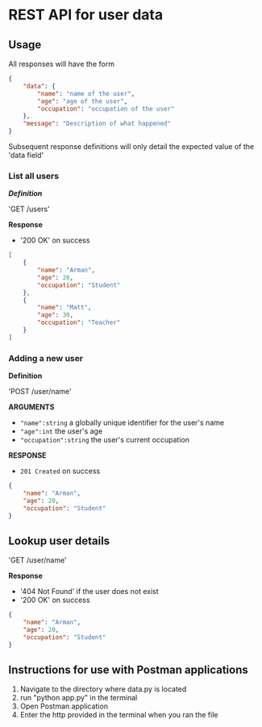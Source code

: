 # REST API for user data

## Usage 

All responses will have the form 

```json
{
	"data": {
		"name": "name of the user",
		"age": "age of the user",
		"occupation": "occupation of the user"
	},
	"message": "Description of what happened"
}
```

Subsequent response definitions will only detail the expected value of the 'data field'

### List all users 

***Definition***

'GET /users'

**Response**

- '200 OK' on success

```json
[
	{
        "name": "Arman",
        "age": 20,
        "occupation": "Student"
    },
    {
        "name": "Matt",
        "age": 30,
        "occupation": "Teacher"
    }
]
```

### Adding a new user 

**Definition**

'POST /user/name'

**ARGUMENTS**

- `"name":string` a globally unique identifier for the user's name
- `"age":int` the user's age
- `"occupation":string` the user's current occupation 

**RESPONSE**

- `201 Created`	on success

```json
{
    "name": "Arman",
    "age": 20,
    "occupation": "Student"
}
```

## Lookup user details 

'GET /user/name'

**Response**

- '404 Not Found' if the user does not exist
- '200 OK' on success

```json
{
    "name": "Arman",
    "age": 20,
    "occupation": "Student"
}
```

## Instructions for use with Postman applications

1. Navigate to the directory where data.py is located
2. run "python app.py" in the terminal
3. Open Postman application
4. Enter the http provided in the terminal when you ran the file
